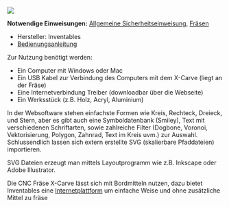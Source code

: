 ![](img_cnc/xcarve.JPG)

**Notwendige Einweisungen:** [Allgemeine Sicherheitseinweisung](!Einweisungen_und_Regeln/index), [Fräsen](!Einweisungen_und_Regeln/Einweisung_Fräse/index)

* Hersteller: Inventables
* [Bedienungsanleitung](http://x-carve-instructions.inventables.com/)


Zur Nutzung benötigt werden:
* Ein Computer mit Windows oder Mac
* Ein USB Kabel zur Verbindung des Computers mit dem X-Carve (liegt an der Fräse)
* Eine Internetverbindung
Treiber (downloadbar über die Webseite)
* Ein Werksstück (z.B. Holz, Acryl, Aluminium)

In der Websoftware stehen einfachste Formen wie Kreis, Rechteck, Dreieck, und Stern, aber es gibt auch eine Symboldatenbank (Smiley), Text mit verschiedenen Schriftarten, sowie zahlreiche Filter (Dogbone, Voronoi, Vektorisierung, Polygon, Zahnrad, Text im Kreis uvm.) zur Auswahl. Schlussendlich lassen sich extern erstellte SVG (skalierbare Pfaddateien) importieren.

SVG Dateien erzeugt man mittels Layoutprogramm wie z.B. Inkscape oder Adobe Illustrator.

Die CNC Fräse X-Carve lässt sich mit Bordmitteln nutzen, dazu bietet Inventables eine [Internetplattform](http://easel.inventables.com) um einfache Weise und ohne zusätzliche Mittel zu fräse
